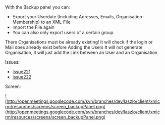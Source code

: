 With the Backup panel you can:

  * Export your Userdate (Including Adresses, Emails, Organisation-Membership) to an XML-File
  * Import the File again
  * You can also only export users of a certain group

There Organisations must be already existing!
It will check if the login or Mail does already exist before Adding the Users
It will not generate Organisation, it will just add the Link between an User and an Organisation.

Issues:

  * [Issue221](https://code.google.com/p/openmeetings/issues/detail?id=221)
  * [Issue222](https://code.google.com/p/openmeetings/issues/detail?id=222)

Screen:

![http://openmeetings.googlecode.com/svn/branches/dev/laszlo/client/xmlcrm/resources/screens/screen_backupPanel.png](http://openmeetings.googlecode.com/svn/branches/dev/laszlo/client/xmlcrm/resources/screens/screen_backupPanel.png)